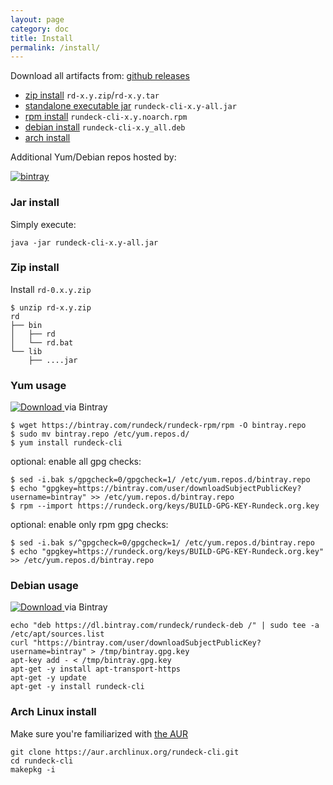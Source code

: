 ```yaml
---
layout: page
category: doc
title: Install
permalink: /install/
---
```



Download all artifacts from: [github releases](https://github.com/rundeck/rundeck-cli/releases)

* [zip install](#zip-install) `rd-x.y.zip`/`rd-x.y.tar`
* [standalone executable jar](#jar-install) `rundeck-cli-x.y-all.jar`
* [rpm install](#yum-usage) `rundeck-cli-x.y.noarch.rpm`
* [debian install](#debian-usage) `rundeck-cli-x.y_all.deb`
* [arch install](#arch-linux-install)

Additional Yum/Debian repos hosted by:

[![bintray]({{site.url}}{{site.baseurl}}/images/downloads-by-bintray-150.png)](https://bintray.com)

### Jar install

Simply execute:

    java -jar rundeck-cli-x.y-all.jar

### Zip install

Install `rd-0.x.y.zip`

    $ unzip rd-x.y.zip
	rd
	├── bin
	│   ├── rd
	│   └── rd.bat
	└── lib
	    ├── ....jar


### Yum usage

[![Download](https://api.bintray.com/packages/rundeck/rundeck-rpm/rundeck-cli/images/download.svg?version={{site.app_version}}) ](https://bintray.com/rundeck/rundeck-rpm/rundeck-cli/{{site.app_version}}/link) via Bintray 

~~~{.sh}
$ wget https://bintray.com/rundeck/rundeck-rpm/rpm -O bintray.repo
$ sudo mv bintray.repo /etc/yum.repos.d/
$ yum install rundeck-cli
~~~

optional: enable all gpg checks:

~~~{.sh}
$ sed -i.bak s/gpgcheck=0/gpgcheck=1/ /etc/yum.repos.d/bintray.repo
$ echo "gpgkey=https://bintray.com/user/downloadSubjectPublicKey?username=bintray" >> /etc/yum.repos.d/bintray.repo
$ rpm --import https://rundeck.org/keys/BUILD-GPG-KEY-Rundeck.org.key
~~~

optional: enable only rpm gpg checks:

~~~{.sh}
$ sed -i.bak s/^gpgcheck=0/gpgcheck=1/ /etc/yum.repos.d/bintray.repo
$ echo "gpgkey=https://rundeck.org/keys/BUILD-GPG-KEY-Rundeck.org.key" >> /etc/yum.repos.d/bintray.repo
~~~

### Debian usage

 [ ![Download](https://api.bintray.com/packages/rundeck/rundeck-deb/rundeck-cli/images/download.svg?version={{site.app_version}}) ](https://bintray.com/rundeck/rundeck-deb/rundeck-cli/{{site.app_version}}/link)
via Bintray

~~~{.sh}
echo "deb https://dl.bintray.com/rundeck/rundeck-deb /" | sudo tee -a /etc/apt/sources.list
curl "https://bintray.com/user/downloadSubjectPublicKey?username=bintray" > /tmp/bintray.gpg.key
apt-key add - < /tmp/bintray.gpg.key
apt-get -y install apt-transport-https
apt-get -y update
apt-get -y install rundeck-cli
~~~

### Arch Linux install

Make sure you're familiarized with [the AUR](https://wiki.archlinux.org/index.php/Arch_User_Repository)

~~~{.sh}
git clone https://aur.archlinux.org/rundeck-cli.git
cd rundeck-cli
makepkg -i
~~~

